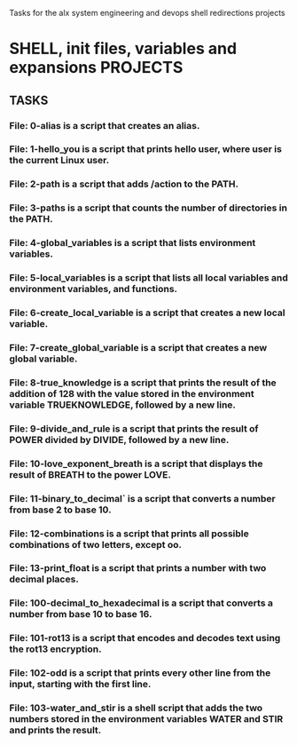 Tasks for the alx system engineering and devops shell redirections projects 
# SHELL, init files, variables and expansions PROJECTS

## TASKS

### File: 0-alias is a script that creates an alias.

### File: 1-hello_you is a script that prints hello user, where user is the current Linux user.

### File: 2-path is a script that adds /action to the PATH.

### File: 3-paths is a script that counts the number of directories in the PATH.

### File: 4-global_variables is a script that lists environment variables.

### File: 5-local_variables is a script that lists all local variables and environment variables, and functions.

### File: 6-create_local_variable is a script that creates a new local variable.

### File: 7-create_global_variable is a script that creates a new global variable.

### File: 8-true_knowledge is a script that prints the result of the addition of 128 with the value stored in the environment variable TRUEKNOWLEDGE, followed by a new line.

### File: 9-divide_and_rule is a script that prints the result of POWER divided by DIVIDE, followed by a new line.

### File: 10-love_exponent_breath is a script that displays the result of BREATH to the power LOVE.

### File: 11-binary_to_decimal` is a script that converts a number from base 2 to base 10.

### File: 12-combinations is a script that prints all possible combinations of two letters, except oo.

### File: 13-print_float is a script that prints a number with two decimal places.

### File: 100-decimal_to_hexadecimal is a script that converts a number from base 10 to base 16.

### File: 101-rot13 is a script that encodes and decodes text using the rot13 encryption.

### File: 102-odd is a script that prints every other line from the input, starting with the first line.

### File: 103-water_and_stir is a shell script that adds the two numbers stored in the environment variables WATER and STIR and prints the result.
